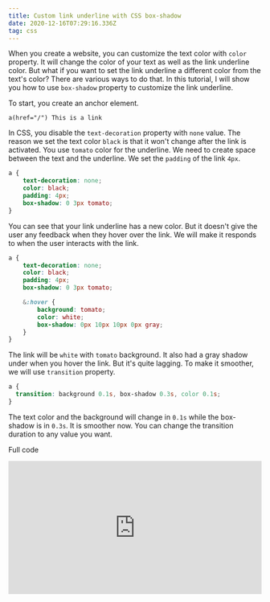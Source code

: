 ```yaml
---
title: Custom link underline with CSS box-shadow
date: 2020-12-16T07:29:16.336Z
tag: css
---
```

When you create a website, you can customize the text color with `color` property. It will change the color of your text as well as the link underline color. But what if you want to set the link underline a different color from the text's color? There are various ways to do that. In this tutorial, I will show you how to use `box-shadow` property to customize the link underline.

To start, you create an anchor element.

```pug
a(href="/") This is a link
```

In CSS, you disable the `text-decoration` property with `none` value. The reason we set the text color `black` is that it won't change after the link is activated. You use `tomato` color for the underline. We need to create space between the text and the underline. We set the `padding` of the link `4px`.

```scss
a {
	text-decoration: none;
	color: black;
	padding: 4px;
	box-shadow: 0 3px tomato;
}
```

You can see that your link underline has a new color. But it doesn't give the user any feedback when they hover over the link. We will make it responds to when the user interacts with the link. 

```scss
a {
	text-decoration: none;
	color: black;
	padding: 4px;
	box-shadow: 0 3px tomato;

	&:hover {
		background: tomato;
		color: white;
		box-shadow: 0px 10px 10px 0px gray;
	}
}
```

The link will be `white` with `tomato` background. It also had a gray shadow under when you hover the link. But it's quite lagging. To make it smoother, we will use `transition` property. 

```scss
a {
  transition: background 0.1s, box-shadow 0.3s, color 0.1s;
}
```

The text color and the background will change in `0.1s` while the box-shadow is in `0.3s`. It is smoother now. You can change the transition duration to any value you want. 

Full code

<iframe height="265" style="width: 100%;" scrolling="no" title="Custom link underline with CSS box-shadow" src="https://codepen.io/phongduong/embed/preview/OJRRqBj?height=265&theme-id=dark&default-tab=css,result" frameborder="no" loading="lazy" allowtransparency="true" allowfullscreen="true">
  See the Pen <a href='https://codepen.io/phongduong/pen/OJRRqBj'>Custom link underline with CSS box-shadow</a> by Phong Duong
  (<a href='https://codepen.io/phongduong'>@phongduong</a>) on <a href='https://codepen.io'>CodePen</a>.
</iframe>